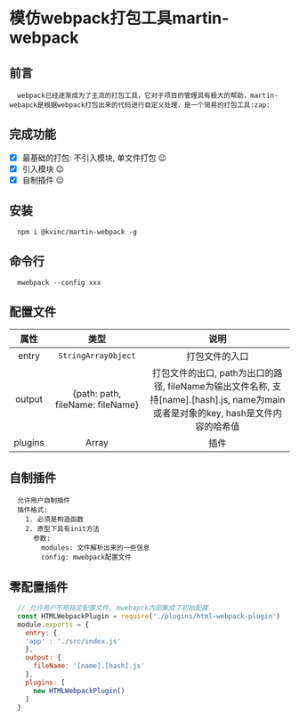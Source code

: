 # 模仿webpack打包工具martin-webpack

## 前言
```
  webpack已经逐渐成为了主流的打包工具，它对于项目的管理具有极大的帮助，martin-webapck是根据webpack打包出来的代码进行自定义处理，是一个简易的打包工具:zap:
```

## 完成功能
- [x] 最基础的打包: 不引入模块, 单文件打包 :wink:
- [x] 引入模块 :wink:
- [x] 自制插件 :wink:

## 安装
```
  npm i @kvinc/martin-webpack -g
```

## 命令行
```
  mwebpack --config xxx
```

## 配置文件
属性 | 类型 | 说明
:---:| :---: | :---:
entry | <code>String</code><code>Array</code><code>Object</code> | 打包文件的入口
output | {path: path, fileName: fileName} | 打包文件的出口, path为出口的路径, fileName为输出文件名称, 支持[name].[hash].js, name为main或者是对象的key, hash是文件内容的哈希值
plugins | Array | 插件

## 自制插件
```
  允许用户自制插件
  插件格式:
    1. 必须是构造函数
    2. 原型下具有init方法
      参数:
        modules: 文件解析出来的一些信息
        config: mwebpack配置文件
```

## 零配置插件
``` javascript
  // 允许用户不用指定配置文件, mwebapck内部集成了初始配置
  const HTMLWebpackPlugin = require('./plugins/html-webpack-plugin')
  module.exports = {
    entry: {
    'app' : './src/index.js'
    },
    output: {
      fileName: '[name].[hash].js'
    },
    plugins: [
      new HTMLWebpackPlugin()
    ]
  }
```